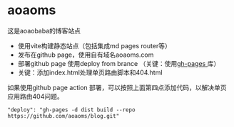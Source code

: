 # aoaoms

这是aoaobaba的博客站点

* 使用vite构建静态站点（包括集成md pages router等）
* 发布在github page，使用自有域名aoaoms.com
* 部署github page 使用deploy from brance （关键：使用[gh-pages ](https://github.com/tschaub/gh-pages "gh-pages")库）
* 关键：添加index.html处理单页路由脚本和404.html

如果使用github page action 部署，可以按照上面第四点添加代码，以解决单页应用路由404问题。

`"deploy": "gh-pages -d dist build --repo https://github.com/aoaoms/blog.git"`
